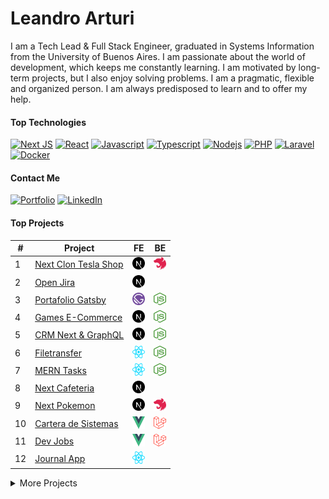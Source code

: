# Leandro Arturi

I am a Tech Lead & Full Stack Engineer, graduated in Systems Information from the University of Buenos Aires. I am passionate about the world of development, which keeps me constantly learning. I am motivated by long-term projects, but I also enjoy solving problems. I am a pragmatic, flexible and organized person. I am always predisposed to learn and to offer my help.

#### Top Technologies

[![Next JS](https://img.shields.io/badge/Next-black?style=for-the-badge&logo=next.js&logoColor=white)](#) 
[![React](https://img.shields.io/badge/React-61DBFB?style=for-the-badge&logo=react&logoColor=03D3F7&color=212121)](#) 
[![Javascript](https://img.shields.io/badge/Javascript-F0DB4F?style=for-the-badge&logo=javascript&logoColor=black&color=E8D44D)](#) 
[![Typescript](https://img.shields.io/badge/Typescript-007acc?style=for-the-badge&logo=typescript&logoColor=white&color=2F73BF)](#) 
[![Nodejs](https://img.shields.io/badge/-Nodejs-3C873A?style=for-the-badge&logo=node.js&logoColor=white&color=519942)](#) 
[![PHP](https://img.shields.io/badge/-PHP-777BB4?style=for-the-badge&logo=php&logoColor=white)](#)
[![Laravel](https://img.shields.io/badge/-Laravel-FF2D20?style=for-the-badge&logo=laravel&logoColor=white&color=E7392C)](#)
[![Docker](https://img.shields.io/badge/docker-%230db7ed.svg?style=for-the-badge&logo=docker&logoColor=white&color=2592E5)](#)

#### Contact Me
[![Portfolio](https://img.shields.io/badge/Portfolio-%23000000.svg?style=for-the-badge&logo=firefox&logoColor=#FF7139)](https://leandroarturi.com.ar)
[![LinkedIn](https://img.shields.io/badge/linkedin-%230077B5.svg?style=for-the-badge&logo=linkedin&logoColor=white&color=0173B1)](https://www.linkedin.com/in/leandroarturi)


#### Top Projects
| #  | Project                                                                   | FE                                                                                                                                           | BE                                                                                                                                             |
| -- | ------------------------------------------------------------------------- | -------------------------------------------------------------------------------------------------------------------------------------------- | ---------------------------------------------------------------------------------------------------------------------------------------------- |
| 1  | [Next Clon Tesla Shop](https://tesloshop-nextjs.vercel.app)               | [<span><img src="./icons/nextjs-icon.svg" alt="Next" width="20px" height="20px"></span>](https://github.com/larturi/next-teslo-shop)         | [<span><img src="./icons/nestjs.svg" alt="Nest.js" width="20px" height="20px">](https://github.com/larturi/nest-teslo-api)                     |
| 2  | [Open Jira](https://next-open-jira-app.vercel.app)                        | [<span><img src="./icons/nextjs-icon.svg" alt="Next" width="20px" height="20px"></span>](https://github.com/larturi/next-open-jira)          |                                                                                                                                                |
| 3  | [Portafolio Gatsby](https://leandroarturi.com.ar)                         | [<span><img src="./icons/gatsby.svg" alt="Gatsby" width="20px" height="20px"></span>](https://github.com/larturi/portfolio-gatsby)           | [<span><img src="./icons/nodejs-icon.svg" alt="Node" width="20px" height="20px"></span>](https://github.com/larturi/portfolio-strapi)          |
| 4  | [Games E-Commerce](http://cloudapp.com.ar/ecommerce-games)                | [<span><img src="./icons/nextjs-icon.svg" alt="Next" width="20px" height="20px"></span>](https://github.com/larturi/next-ecommerce-client)   | [<span><img src="./icons/nodejs-icon.svg" alt="Node" width="20px" height="20px"></span>](https://github.com/larturi/strapi-ecommerce-server)   |
| 5  | [CRM Next & GraphQL](http://cloudapp.com.ar/crm-next-apollo)              | [<span><img src="./icons/nextjs-icon.svg" alt="Next" width="20px" height="20px"></span>](https://github.com/larturi/next-graphql-crm)        | [<span><img src="./icons/nodejs-icon.svg" alt="Node" width="20px" height="20px"></span>](https://github.com/larturi/node-graphql-crm)          |
| 6  | [Filetransfer](https://react-filetransfer-cliente.vercel.app)             | [<span><img src="./icons/react.svg" alt="React" width="20px" height="20px"></span>](https://github.com/larturi/react-filetransfer-cliente)   | [<span><img src="./icons/nodejs-icon.svg" alt="Node" width="20px" height="20px"></span>](https://github.com/larturi/node-filetransfer-backend) |
| 7  | [MERN Tasks](http://mern-tasks.cloudapp.com.ar)                           | [<span><img src="./icons/react.svg" alt="React" width="20px" height="20px"></span>](https://github.com/larturi/react-mern-tasks)             | [<span><img src="./icons/nodejs-icon.svg" alt="Node" width="20px" height="20px"></span>](https://github.com/larturi/node-mern-tasks)           |
| 8  | [Next Cafeteria](https://next-prisma-kiosoco-app.vercel.app)              | [<span><img src="./icons/nextjs-icon.svg" alt="Next" width="20px" height="20px"></span>](https://github.com/larturi/next-prisma-kiosoco-app) |                                                                                                                                                |
| 9  | [Next Pokemon](https://next-app-pokemon.vercel.app)                       | [<span><img src="./icons/nextjs-icon.svg" alt="Next" width="20px" height="20px"></span>](https://github.com/larturi/next-pokemon)            | [<span><img src="./icons/nestjs.svg" alt="Nest.js" width="20px" height="20px">](https://github.com/larturi/nest-pokedex)                       |
| 10 | [Cartera de Sistemas](http://www.carteradesistemas.cloudapp.com.ar/login) | [<span><img src="./icons/vue.svg" alt="Vue" width="20px" height="20px"></span>](https://github.com/larturi/vue-buscador-banderas)            | [<span><img src="./icons/laravel.svg" alt="Laravel" width="20px" height="20px"></span>](https://github.com/larturi/laravel-cartera-sistemas)   |
| 11 | [Dev Jobs](http://www.devjobs.cloudapp.com.ar)                            | [<span><img src="./icons/vue.svg" alt="Vue" width="20px" height="20px"></span>](https://github.com/larturi/vue-buscador-banderas)            | [<span><img src="./icons/laravel.svg" alt="Laravel" width="20px" height="20px"></span>](https://github.com/larturi/laravel-devJobs)            |
| 12 | [Journal App](http://calendar-react.cloudapp.com.ar)                      | [<span><img src="./icons/react.svg" alt="React" width="20px" height="20px"></span>](https://github.com/larturi/react-journal-app)            |

<details>
<summary>
  More Projects
</summary>
  
| #   | Project                                                                                        | FE                                                                                                                                                      | BE                                                                                                                                                  |
| --- | ---------------------------------------------------------------------------------------------- | ------------------------------------------------------------------------------------------------------------------------------------------------------- | --------------------------------------------------------------------------------------------------------------------------------------------------- |
| 1   | Serverless AWS Lambda Dynamo PoC                                                               |                                                                                                                                                         | [<span><img src="./icons/nodejs-icon.svg" alt="Node" width="20px" height="20px"></span>](https://github.com/larturi/aws-serverless-node-poc)        |
| 2   | Twitter Clone React & Go                                                                       | [<span><img src="./icons/react.svg" alt="React" width="20px" height="20px"></span>](https://github.com/larturi/react-twitter-clone)                     | [<span><img src="./icons/go.svg" alt="Golang" width="20px" height="20px"></span>](https://github.com/larturi/golang-twitter-clone)                  |
| 3   | Nest & GraphQL AnyList                                                                         |                                                                                                                                                         | [<span><img src="./icons/nestjs.svg" alt="Nest.js" width="20px" height="20px">](https://github.com/larturi/nest-graphql-anylist)                    |
| 4   | Petgram React, Node & GraphQL                                                                  | [<span><img src="./icons/react.svg" alt="React" width="20px" height="20px"></span>](https://github.com/larturi/react-petgram)                           | [<span><img src="./icons/nodejs-icon.svg" alt="Node" width="20px" height="20px"></span>](https://github.com/larturi/react-petgram/tree/main/api)    |
| 5   | [React Crypto CoinGecko](https://react-crypto-coingecko.netlify.app)                           | [<span><img src="./icons/react.svg" alt="React" width="20px" height="20px"></span>](https://github.com/larturi/react-crypto-coingecko)                  |                                                                                                                                                     |
| 6   | [React Lyrics](https://lyrics-react-lna.netlify.app)                                           | [<span><img src="./icons/react.svg" alt="React" width="20px" height="20px"></span>](https://github.com/larturi/react-lyrics-v2)                         |                                                                                                                                                     |
| 7   | MERN CRUD Context App                                                                          | [<span><img src="./icons/react.svg" alt="React" width="20px" height="20px"></span>](https://github.com/larturi/mern-context-ts-crud/client)             | [<span><img src="./icons/nodejs-icon.svg" alt="Node" width="20px" height="20px"></span>](https://github.com/larturi/mern-context-ts-crud)           |
| 8   | [React Giphy App](http://cloudapp.com.ar/demo/gif-react)                                       | [<span><img src="./icons/react.svg" alt="React" width="20px" height="20px"></span>](https://github.com/larturi/react-gift-app)                          |                                                                                                                                                     |
| 9   | [React Drinks App](http://cloudapp.com.ar/demo/drinks)                                         | [<span><img src="./icons/react.svg" alt="React" width="20px" height="20px"></span>](https://github.com/larturi/react-drinks)                            |                                                                                                                                                     |
| 10  | [React Criptos App](http://cloudapp.com.ar/demo/cripto)                                        | [<span><img src="./icons/react.svg" alt="React" width="20px" height="20px"></span>](https://github.com/larturi/react-criptomonedas)                     |                                                                                                                                                     |
| 11  | [React Heroes App](https://heros-react-app.netlify.app)                                        | [<span><img src="./icons/react.svg" alt="React" width="20px" height="20px"></span>](https://github.com/larturi/react-heroes-app)                        |                                                                                                                                                     |
| 12  | [React Breaking Bad](https://breakingbad-app-react.netlify.app)                                | [<span><img src="./icons/react.svg" alt="React" width="20px" height="20px"></span>](https://github.com/larturi/react-breakingbad-api)                   |                                                                                                                                                     |
| 13  | [React Basic Budget](https://budget-basic-react-app.netlify.app)                               | [<span><img src="./icons/react.svg" alt="React" width="20px" height="20px"></span>](https://github.com/larturi/react-presupuesto)                       |                                                                                                                                                     |
| 14  | [React Seguros](https://cotizador-react-app-ok.netlify.app)                                    | [<span><img src="./icons/react.svg" alt="React" width="20px" height="20px"></span>](https://github.com/larturi/react-cotizador)                         |                                                                                                                                                     |
| 15  | [React Citas App](https://agenda-turnos-react.netlify.app)                                     | [<span><img src="./icons/react.svg" alt="React" width="20px" height="20px"></span>](https://github.com/larturi/react-citas)                             |                                                                                                                                                     |
| 16  | [React Imágenes Pixabay](https://images-pixabay-react-app.netlify.app)                         | [<span><img src="./icons/react.svg" alt="React" width="20px" height="20px"></span>](https://github.com/larturi/react-imagenes-pixabay)                  |                                                                                                                                                     |
| 17  | iCard - Menú Restaurantes                                                                      | [<span><img src="./icons/react.svg" alt="React" width="20px" height="20px"></span>](https://github.com/larturi/react-icard)                             | [<span><img src="./icons/django.svg" alt="Django" width="20px" height="20px"></span>](https://github.com/larturi/django-rest-icard)                 |
| 18  | MERN Tickets App                                                                               | [<span><img src="./icons/react.svg" alt="React" width="20px" height="20px"></span>](https://github.com/larturi/react-tickets-app)                       | [<span><img src="./icons/nodejs-icon.svg" alt="Node" width="20px" height="20px"></span>](https://github.com/larturi/-node-tickets-app-server)       |
| 19  | React Noticias App                                                                             | [<span><img src="./icons/react.svg" alt="React" width="20px" height="20px"></span>](https://github.com/larturi/react-noticias)                          |                                                                                                                                                     |
| 20  | React CRUD Productos                                                                           | [<span><img src="./icons/react.svg" alt="React" width="20px" height="20px"></span>](https://github.com/larturi/react-redux-crud-productos)              |                                                                                                                                                     |
| 21  | React Mapbox SocketIO                                                                          | [<span><img src="./icons/react.svg" alt="React" width="20px" height="20px"></span>](https://github.com/larturi/react-mapas-client)                      |                                                                                                                                                     |
| 22  | React Clima App                                                                                | [<span><img src="./icons/react.svg" alt="React" width="20px" height="20px"></span>](https://github.com/larturi/react-clima)                             |                                                                                                                                                     |
| 23  | MERN Chat                                                                                      | [<span><img src="./icons/react.svg" alt="React" width="20px" height="20px"></span>](https://github.com/larturi/react-chatapp-app)                       | [<span><img src="./icons/nodejs-icon.svg" alt="Node" width="20px" height="20px"></span>](https://github.com/larturi/node-chatapp-server)            |
| 24  | [Todolist MERN](http://www.todolist-mern.cloudapp.com.ar)                                      | [<span><img src="./icons/nextjs-icon.svg" alt="Next" width="20px" height="20px"></span>](https://github.com/larturi/next-todolist-mern-cliente)         | [<span><img src="./icons/nodejs-icon.svg" alt="Node" width="20px" height="20px"></span>](https://github.com/larturi/node-todolist-mern-ts-server)   |
| 25  | [Products Hunt](https://product-hunt-1f8d8.web.app)                                            | [<span><img src="./icons/nextjs-icon.svg" alt="Next" width="20px" height="20px"></span>](https://github.com/larturi/next-producthunt)                   | <span><img src="./icons/firebase.svg" alt="Firebase" width="20px" height="20px"></span>                                                             |
| 26  | [Guitar LA](https://react-next-guitarla.vercel.app)                                            | [<span><img src="./icons/nextjs-icon.svg" alt="Next" width="20px" height="20px"></span>](https://github.com/larturi/next-guitarla)                      |                                                                                                                                                     |
| 27  | [Curriculum](https://gatsby-curriculum.netlify.app)                                            | [<span><img src="./icons/gatsby.svg" alt="Gatsby" width="20px" height="20px"></span>](https://github.com/larturi/gatsby-curriculum)                     |                                                                                                                                                     |
| 28  | [Hotel Gatsby](https://gatsby-hotel-app.netlify.app)                                           | [<span><img src="./icons/gatsby.svg" alt="Gatsby" width="20px" height="20px"></span>](https://github.com/larturi/gatsby-hotel)                          |                                                                                                                                                     |
| 29  | [Bienes Raices](https://bienesraices-gatsby-app.netlify.app)                                   | [<span><img src="./icons/gatsby.svg" alt="Gatsby" width="20px" height="20px"></span>](https://github.com/larturi/gatsby-propiedades-front)              | [<span><img src="./icons/nodejs-icon.svg" alt="Node" width="20px" height="20px"></span>](https://github.com/larturi/node-propiedades-back)          |
| 30  | Node Api Rest Server                                                                           |                                                                                                                                                         | [<span><img src="./icons/nodejs-icon.svg" alt="Node" width="20px" height="20px"></span>](https://github.com/larturi/node-rest-server)               |
| 31  | Node API Rest: Mongoose, MySQL, Swagger                                                        |                                                                                                                                                         | [<span><img src="./icons/nodejs-icon.svg" alt="Node" width="20px" height="20px"></span>](https://github.com/larturi/node-swagger-jwt-api)           |
| 32  | Node PoCs & Labs                                                                               |                                                                                                                                                         | [<span><img src="./icons/nodejs-icon.svg" alt="Node" width="20px" height="20px"></span>](https://github.com/larturi/node-labs)                      |
| 33  | Apollo & MySQL & TypeScript                                                                    |                                                                                                                                                         | [<span><img src="./icons/nodejs-icon.svg" alt="Node" width="20px" height="20px"></span>](https://github.com/larturi/apollo-graphql-typescript)      |
| 34  | Node Bands Names                                                                               |                                                                                                                                                         | [<span><img src="./icons/nodejs-icon.svg" alt="Node" width="20px" height="20px"></span>](https://github.com/larturi/socketio-band-names-server)     |
| 35  | Node Turnos                                                                                    |                                                                                                                                                         | [<span><img src="./icons/nodejs-icon.svg" alt="Node" width="20px" height="20px"></span>](https://github.com/larturi/node-turnos)                    |
| 36  | Node FizzBuzz                                                                                  |                                                                                                                                                         | [<span><img src="./icons/nodejs-icon.svg" alt="Node" width="20px" height="20px"></span>](https://github.com/larturi/node-ts-fizzbuzz)               |
| 37  | Node Basic Chat                                                                                |                                                                                                                                                         | [<span><img src="./icons/nodejs-icon.svg" alt="Node" width="20px" height="20px"></span>](https://github.com/larturi/socketio-chat-basico)           |
| 38  | Node Weather App                                                                               |                                                                                                                                                         | [<span><img src="./icons/nodejs-icon.svg" alt="Node" width="20px" height="20px"></span>](https://github.com/larturi/node-weather-app)               |
| 39  | Node Clima App                                                                                 |                                                                                                                                                         | [<span><img src="./icons/nodejs-icon.svg" alt="Node" width="20px" height="20px"></span>](https://github.com/larturi/node-clima)                     |
| 40  | Node Todolist Shell                                                                            |                                                                                                                                                         | [<span><img src="./icons/nodejs-icon.svg" alt="Node" width="20px" height="20px"></span>](https://github.com/larturi/node-por-hacer)                 |
| 41  | Node & MySQL & TypeScript                                                                      |                                                                                                                                                         | [<span><img src="./icons/nodejs-icon.svg" alt="Node" width="20px" height="20px"></span>](https://github.com/larturi/node-ts-mysql)                  |
| 42  | Chat Node                                                                                      |                                                                                                                                                         | [<span><img src="./icons/nodejs-icon.svg" alt="Node" width="20px" height="20px"></span>](https://github.com/larturi/node-socket-chat)               |
| 43  | Apollo & MySQL                                                                                 |                                                                                                                                                         | [<span><img src="./icons/nodejs-icon.svg" alt="Node" width="20px" height="20px"></span>](https://github.com/larturi/apollo-graphql-mysql-server)    |
| 44  | Laravel Devstagram                                                                             | [<span><img src="./icons/laravel.svg" alt="Laravel" width="20px" height="20px"></span>](https://github.com/larturi/laravel-devstagram)                  |                                                                                                                                                     |
| 45  | Blog + Admin - Laravel & Jetstream                                                             | [<span><img src="./icons/laravel.svg" alt="Laravel" width="20px" height="20px"></span>](https://github.com/larturi/laravel-blog-jetstream)              |                                                                                                                                                     |
| 46  | [Todolist Laravel & Nuxt](http://todolist-vue.cloudapp.com.ar/dist)                            | [<span><img src="./icons/nuxt-icon.svg" alt="Nuxt" width="20px" height="20px"></span>](https://github.com/larturi/vue-nuxt-todolist-client)             | [<span><img src="./icons/laravel.svg" alt="Laravel" width="20px" height="20px"></span>](https://github.com/larturi/laravel-vue-todolist-backend)    |
| 47  | [Laravel Organizador Futbol](http://hoyjugamos.cloudapp.com.ar)                                | [<span><img src="./icons/laravel.svg" alt="Laravel" width="20px" height="20px"></span>](https://github.com/larturi/php-hoyjugamos)                      |                                                                                                                                                     |
| 48  | Laravel Establecimientos                                                                       | [<span><img src="./icons/laravel.svg" alt="Laravel" width="20px" height="20px"></span>](https://github.com/larturi/laravel-establecimientos)            |                                                                                                                                                     |
| 49  | CURD Laravel                                                                                   | [<span><img src="./icons/laravel.svg" alt="Laravel" width="20px" height="20px"></span>](https://github.com/larturi/laravel-abm)                         |                                                                                                                                                     |
| 50  | CURD Laravel II                                                                                | [<span><img src="./icons/laravel.svg" alt="Laravel" width="20px" height="20px"></span>](https://github.com/larturi/laravel-abm2)                        |                                                                                                                                                     |
| 51  | [Famosos Twitter](http://www.famososentwitter.com.ar/noticias-de-famosos-en-twitter/all/1.php) | [<span><img src="./icons/php.svg" alt="Php" width="20px" height="20px"></span>](https://github.com/larturi/php-famosos-twitter)                         |                                                                                                                                                     |
| 52  | [Chistes](http://chistescodificados.cloudapp.com.ar/controllers/chiste.php?accion=listar)      | [<span><img src="./icons/php.svg" alt="Php" width="20px" height="20px"></span>](https://github.com/larturi/php-chistessincodificar)                     |                                                                                                                                                     |
| 53  | [Programmer Day](http://programmerday.cloudapp.com.ar)                                         | [<span><img src="./icons/php.svg" alt="Php" width="20px" height="20px"></span>](https://github.com/larturi/php-programmerday)                           |                                                                                                                                                     |
| 54  | Trivia Series                                                                                  | [<span><img src="./icons/php.svg" alt="Php" width="20px" height="20px"></span>](https://github.com/larturi/php-triviaseries)                            |                                                                                                                                                     |
| 55  | Maschefacts                                                                                    | [<span><img src="./icons/php.svg" alt="Php" width="20px" height="20px"></span>](https://github.com/larturi/php-maschefacts)                             |                                                                                                                                                     |
| 56  | PoCs & Labs                                                                                    | [<span><img src="./icons/php.svg" alt="Php" width="20px" height="20px"></span>](https://github.com/larturi/php-labs)                                    |                                                                                                                                                     |
| 57  | Patrones de Diseño JS & TS                                                                     |                                                                                                                                                         | [<span><img src="./icons/javascript.svg" alt="Vanilla JS" width="20px" height="20px"></span>](https://github.com/larturi/js-design-patterns)        |
| 58  | [The Vision Test](http://cloudapp.com.ar/visiontest)                                           | [<span><img src="./icons/javascript.svg" alt="Vanilla JS" width="20px" height="20px"></span>](https://github.com/larturi/js-the-vision-test)            |                                                                                                                                                     |
| 59  | [Simon](http://cloudapp.com.ar/demo/simon)                                                     | [<span><img src="./icons/javascript.svg" alt="Vanilla JS" width="20px" height="20px"></span>](https://github.com/larturi/js-simon)                      |                                                                                                                                                     |
| 60  | BlockChain                                                                                     |                                                                                                                                                         | [<span><img src="./icons/javascript.svg" alt="Vanilla JS" width="20px" height="20px"></span>](https://github.com/larturi/js-blockchain)             |
| 61  | Portafolio Old                                                                                 | [<span><img src="./icons/javascript.svg" alt="Vanilla JS" width="20px" height="20px"></span>](https://github.com/larturi/js-leandroarturi)              |                                                                                                                                                     |
| 62  | Docker Django + Postgres + React                                                               |                                                                                                                                                         | [<span><img src="./icons/docker-icon.svg" alt="Docker" width="20px" height="20px"></span>](https://github.com/larturi/docker-django-rest-react-poc) |
| 63  | Docker Next.js App                                                                             |                                                                                                                                                         | [<span><img src="./icons/docker-icon.svg" alt="Docker" width="20px" height="20px"></span>](https://github.com/larturi/docker-nextjs-template)       |
| 64  | Docker Postgres + PgAdmin                                                                      |                                                                                                                                                         | [<span><img src="./icons/docker-icon.svg" alt="Docker" width="20px" height="20px"></span>](https://github.com/larturi/docker-postgres-pgadmin)      |
| 65  | Docker Php8 + MySQL                                                                            |                                                                                                                                                         | [<span><img src="./icons/docker-icon.svg" alt="Docker" width="20px" height="20px"></span>](https://github.com/larturi/docker-php8-mysql)            |
| 66  | Docker Php5.4 + MySQL                                                                          |                                                                                                                                                         | [<span><img src="./icons/docker-icon.svg" alt="Docker" width="20px" height="20px"></span>](https://github.com/larturi/docker-php54-mysql)           |
| 67  | Docker Laravel + MySQL + PhpMyAdmin                                                            |                                                                                                                                                         | [<span><img src="./icons/docker-icon.svg" alt="Docker" width="20px" height="20px"></span>](https://github.com/larturi/docker-laravel-mysql)         |
| 68  | Python Pygame Rockets                                                                          | [<span><img src="./icons/python.svg" alt="Python" width="20px" height="20px"></span>](https://github.com/larturi/python-pygame-rockets)                 |                                                                                                                                                     |
| 69  | Python Asistente PyAudio & Pyttsx3                                                             | [<span><img src="./icons/python.svg" alt="Python" width="20px" height="20px"></span>](https://github.com/larturi/python-asistente-virtual)              |                                                                                                                                                     |
| 70  | Python Callejero Argenprop                                                                     |                                                                                                                                                         | [<span><img src="./icons/python.svg" alt="Python" width="20px" height="20px"></span>](https://github.com/larturi/python-argenprop-callejero)        |
| 71  | Python Scraping Subtitles BeautifulSoup                                                        |                                                                                                                                                         | [<span><img src="./icons/python.svg" alt="Python" width="20px" height="20px"></span>](https://github.com/larturi/python-scraping-subtitles)         |
| 72  | Python Scraping Books BeautifulSoup                                                            |                                                                                                                                                         | [<span><img src="./icons/python.svg" alt="Python" width="20px" height="20px"></span>](https://github.com/larturi/python-scraping-books)             |
| 73  | Python Scraping Spider                                                                         |                                                                                                                                                         | [<span><img src="./icons/python.svg" alt="Python" width="20px" height="20px"></span>](https://github.com/larturi/python-scraping-spider)            |
| 74  | Python Excel Automation Pandas                                                                 |                                                                                                                                                         | [<span><img src="./icons/python.svg" alt="Python" width="20px" height="20px"></span>](https://github.com/larturi/python-excel-pandas-openpyxl)      |
| 75  | Python Recetario                                                                               |                                                                                                                                                         | [<span><img src="./icons/python.svg" alt="Python" width="20px" height="20px"></span>](https://github.com/larturi/python-recetario)                  |
| 76  | CRUD Python Tkinter                                                                            | [<span><img src="./icons/python.svg" alt="Python" width="20px" height="20px"></span>](https://github.com/larturi/python-crud-tkinter)                   |                                                                                                                                                     |
| 77  | Python PoCs & Labs                                                                             |                                                                                                                                                         | [<span><img src="./icons/python.svg" alt="Python" width="20px" height="20px"></span>](https://github.com/larturi/python-labs)                       |
| 78  | Python CSV to SQLite                                                                           |                                                                                                                                                         | [<span><img src="./icons/python.svg" alt="Python" width="20px" height="20px"></span>](https://github.com/larturi/python-zip-csv-sqlite)             |
| 79  | FastAPI & GraphQL                                                                              |                                                                                                                                                         | [<span><img src="./icons/fastapi.png" alt="Python" width="20px" height="20px"></span>](https://github.com/larturi/fastapi-graphql-postgre)          |
| 80  | FastAPI & Mongo Posts with User Login API                                                      |                                                                                                                                                         | [<span><img src="./icons/fastapi.png" alt="Python" width="20px" height="20px"></span>](https://github.com/larturi/fastapi-mongo-login-user-post)    |
| 81  | FastAPI & Mongo Basic API CURD                                                                 |                                                                                                                                                         | [<span><img src="./icons/fastapi.png" alt="Python" width="20px" height="20px"></span>](https://github.com/larturi/fastapi-mongo-crud)               |
| 82  | Flask & Postgres Basic API CURD                                                                |                                                                                                                                                         | [<span><img src="./icons/flask.png" alt="Python" width="20px" height="20px"></span>](https://github.com/larturi/flask-api-crud)                     |
| 83  | Django API Blog                                                                                |                                                                                                                                                         | [<span><img src="./icons/django.svg" alt="Django" width="20px" height="20px"></span>](https://github.com/larturi/django-rest-blog-full)             |
| 84  | Django API Agenda                                                                              |                                                                                                                                                         | [<span><img src="./icons/django.svg" alt="Django" width="20px" height="20px"></span>](https://github.com/larturi/django-rest-agenda)                |
| 85  | Django API Profiles                                                                            |                                                                                                                                                         | [<span><img src="./icons/django.svg" alt="Django" width="20px" height="20px"></span>](https://github.com/larturi/django-profiles-api)               |
| 86  | Django API Polls                                                                               |                                                                                                                                                         | [<span><img src="./icons/django.svg" alt="Django" width="20px" height="20px"></span>](https://github.com/larturi/django_polls)                      |
| 87  | Django API Blog Basic                                                                          |                                                                                                                                                         | [<span><img src="./icons/django.svg" alt="Django" width="20px" height="20px"></span>](https://github.com/larturi/django-rest-blog-basic)            |
| 88  | Django API PoC                                                                                 |                                                                                                                                                         | [<span><img src="./icons/django.svg" alt="Django" width="20px" height="20px"></span>](https://github.com/larturi/django-apirest-lab-tests)          |
| 89  | Django Personal Page                                                                           | [<span><img src="./icons/django.svg" alt="Django" width="20px" height="20px"></span>](https://github.com/larturi/django-personal-page)                  |                                                                                                                                                     |
| 90  | Django Users App                                                                               | [<span><img src="./icons/django.svg" alt="Django" width="20px" height="20px"></span>](https://github.com/larturi/django-users)                          |                                                                                                                                                     |
| 91  | Django Biblioteca App                                                                          | [<span><img src="./icons/django.svg" alt="Django" width="20px" height="20px"></span>](https://github.com/larturi/django-biblioteca)                     |                                                                                                                                                     |
| 92  | Django Empleados App                                                                           | [<span><img src="./icons/django.svg" alt="Django" width="20px" height="20px"></span>](https://github.com/larturi/django-empleados)                      |                                                                                                                                                     |
| 93  | Django Todolist with Login                                                                     | [<span><img src="./icons/django.svg" alt="Django" width="20px" height="20px"></span>](https://github.com/larturi/django-todolist)                       |                                                                                                                                                     |
| 94  | Django Web Playground                                                                          | [<span><img src="./icons/django.svg" alt="Django" width="20px" height="20px"></span>](https://github.com/larturi/django-web-playground)                 |                                                                                                                                                     |
| 95  | Django MyBlog App                                                                              | [<span><img src="./icons/django.svg" alt="Django" width="20px" height="20px"></span>](https://github.com/larturi/django-myblog)                         |                                                                                                                                                     |
| 96  | Django Web Cursos                                                                              | [<span><img src="./icons/django.svg" alt="Django" width="20px" height="20px"></span>](https://github.com/larturi/django-webpage/tree/main)              |                                                                                                                                                     |
| 97  | Golang API Basic with GORM                                                                     |                                                                                                                                                         | [<span><img src="./icons/go.svg" alt="Golang" width="20px" height="20px"></span>](https://github.com/larturi/golang-api-gorm-basic)                 |
| 98  | Golang API Basic with MySQL                                                                    |                                                                                                                                                         | [<span><img src="./icons/go.svg" alt="Golang" width="20px" height="20px"></span>](https://github.com/larturi/golang-api-gorm-basic)                 |
| 99  | Golang PoC                                                                                     |                                                                                                                                                         | [<span><img src="./icons/go.svg" alt="Golang" width="20px" height="20px"></span>](https://github.com/larturi/golang-basic/tree/main)                |
| 100 | Gym Fitness                                                                                    | [<span><img src="./icons/wordpress-icon.svg" alt="WordPress" width="20px" height="20px"></span>](https://github.com/larturi/wp-gymfitness)              |                                                                                                                                                     |
| 101 | Visita Toronto                                                                                 | [<span><img src="./icons/wordpress-icon.svg" alt="WordPress" width="20px" height="20px"></span>](https://github.com/larturi/wp-visita-toronto)          |                                                                                                                                                     |
| 102 | Pizzeria Website                                                                               | [<span><img src="./icons/wordpress-icon.svg" alt="WordPress" width="20px" height="20px"></span>](https://github.com/larturi/wp-gutenberg-pizzeria)      |                                                                                                                                                     |
| 103 | Blog del Viajero                                                                               | [<span><img src="./icons/wordpress-icon.svg" alt="WordPress" width="20px" height="20px"></span>](https://github.com/larturi/wp-blog-viajero)            |                                                                                                                                                     |
| 104 | Bootstrap Blog Theme                                                                           | [<span><img src="./icons/wordpress-icon.svg" alt="WordPress" width="20px" height="20px"></span>](https://github.com/larturi/wp-bootstrap-blog)          |                                                                                                                                                     |
| 105 | Simple Bootstrap Theme]                                                                        | [<span><img src="./icons/wordpress-icon.svg" alt="WordPress" width="20px" height="20px"></span>](https://github.com/larturi/wp-simple-theme-bootstrap)  |                                                                                                                                                     |
| 106 | [Chat Angular & Firebaser](http://cloudapp.com.ar/demo/firechat)                               | [<span><img src="./icons/angular-icon.svg" alt="Angular" width="20px" height="20px"></span> ](https://github.com/larturi/angular-firechat)              | <span><img src="./icons/firebase.svg" alt="Firebase" width="20px" height="20px"></span>                                                             |
| 107 | [Burguers App](http://cloudapp.com.ar/demo/burgers/#/list-categories)                          | [<span><img src="./icons/angular-icon.svg" alt="Angular" width="20px" height="20px"></span>](https://github.com/larturi/angular-burguer-queen)          |                                                                                                                                                     |
| 108 | [Angular Heroes](http://cloudapp.com.ar/demo/heroes-ng/#/heroes)                               | [<span><img src="./icons/angular-icon.svg" alt="Angular" width="20px" height="20px"></span> ](https://github.com/larturi/angular-buscador-heroes)       |                                                                                                                                                     |
| 109 | [Angular Películas App](http://cloudapp.com.ar/demo/peliculas/#/home)                          | [<span><img src="./icons/angular-icon.svg" alt="Angular" width="20px" height="20px"></span> ](https://github.com/larturi/angular-peliculas)             |                                                                                                                                                     |
| 110 | [Angular Blackjack](http://cloudapp.com.ar/demo/blackjack/#/juego)                             | [<span><img src="./icons/angular-icon.svg" alt="Angular" width="20px" height="20px"></span> ](https://github.com/larturi/js-blackjack)                  |                                                                                                                                                     |
| 111 | [Angular Blog](https://angular-blog-app.netlify.app)                                           | [<span><img src="./icons/angular-icon.svg" alt="Angular" width="20px" height="20px"></span> ](https://github.com/larturi/angular-blog)                  |                                                                                                                                                     |
| 112 | [Angular Blog Admin](https://blog-admin-angular.netlify.app)                                   | [<span><img src="./icons/angular-icon.svg" alt="Angular" width="20px" height="20px"></span> ](https://github.com/larturi/angular-dasboard-blog)         |                                                                                                                                                     |
| 113 | [Angular Game of Year](http://cloudapp.com.ar/demo/goty/#/inicio)                              | [<span><img src="./icons/angular-icon.svg" alt="Angular" width="20px" height="20px"></span> ](https://github.com/larturi/angular-goty)                  | <span><img src="./icons/firebase.svg" alt="Firebase" width="20px" height="20px"></span>                                                             |
| 114 | [Angular Upload Images](http://cloudapp.com.ar/demo/upload-images/#/fotos)                     | [<span><img src="./icons/angular-icon.svg" alt="Angular" width="20px" height="20px"></span> ](https://github.com/larturi/angular-uploadimages-firebase) | <span><img src="./icons/firebase.svg" alt="Firebase" width="20px" height="20px"></span>                                                             |
| 115 | Angular Drag & Drop Países                                                                     | [<span><img src="./icons/angular-icon.svg" alt="Angular" width="20px" height="20px"></span> ](https://github.com/larturi/angular-drag-drop-paises)      |                                                                                                                                                     |
| 116 | Angular Gráficos                                                                               | [<span><img src="./icons/angular-icon.svg" alt="Angular" width="20px" height="20px"></span> ](https://github.com/larturi/angular-graficos)              |                                                                                                                                                     |
| 117 | Angular Maps PoC                                                                               | [<span><img src="./icons/angular-icon.svg" alt="Angular" width="20px" height="20px"></span> ](https://github.com/larturi/angular-mapas)                 |                                                                                                                                                     |
| 118 | Angular Reservas App                                                                           | [<span><img src="./icons/angular-icon.svg" alt="Angular" width="20px" height="20px"></span> ](https://github.com/larturi/angular-reservas-peluqueria)   |                                                                                                                                                     |
| 119 | Angular Contactos App                                                                          | [<span><img src="./icons/angular-icon.svg" alt="Angular" width="20px" height="20px"></span> ](https://github.com/larturi/angular-contact-list)          |                                                                                                                                                     |
| 120 | Angular Pipes                                                                                  | [<span><img src="./icons/angular-icon.svg" alt="Angular" width="20px" height="20px"></span> ](https://github.com/larturi/angular-pipes)                 |                                                                                                                                                     |
| 121 | Angular Preguntas y Respuestas                                                                 | [<span><img src="./icons/angular-icon.svg" alt="Angular" width="20px" height="20px"></span> ](https://github.com/larturi/angular-preguntas-respuestas)  |                                                                                                                                                     |
| 122 | CRUD Angular & Firebase                                                                        | [<span><img src="./icons/angular-icon.svg" alt="Angular" width="20px" height="20px"></span> ](https://github.com/larturi/angular-crud-firebase)         | <span><img src="./icons/firebase.svg" alt="Firebase" width="20px" height="20px"></span>                                                             |
| 123 | Angular Login Firebase                                                                         | [<span><img src="./icons/angular-icon.svg" alt="Angular" width="20px" height="20px"></span> ](https://github.com/larturi/angular-login-firebase)        | <span><img src="./icons/firebase.svg" alt="Firebase" width="20px" height="20px"></span>                                                             |
| 124 | Angular Todolist                                                                               | [<span><img src="./icons/angular-icon.svg" alt="Angular" width="20px" height="20px"></span> ](https://github.com/larturi/angular-task-list)             |                                                                                                                                                     |
| 125 | Nuxt Matafuegos                                                                                | [<span><img src="./icons/nuxt-icon.svg" alt="Nuxt" width="20px" height="20px"></span>](https://github.com/larturi/vue-nuxt-matafuegos)                  |                                                                                                                                                     |
| 126 | [Vue Buscador Banderas](https://vue-flags-api.netlify.app)                                     | [<span><img src="./icons/vue.svg" alt="Vue" width="20px" height="20px"></span>](https://github.com/larturi/vue-buscador-banderas)                       |                                                                                                                                                     |
| 127 | Vue CRUD Firebase Auth                                                                         | [<span><img src="./icons/vue.svg" alt="Vue" width="20px" height="20px"></span>](https://github.com/larturi/vue-crud-firebase-auth)                      | <span><img src="./icons/firebase.svg" alt="Firebase" width="20px" height="20px"></span>                                                             |
| 128 | Vue Cotización Dólar                                                                           | [<span><img src="./icons/vue.svg" alt="Vue" width="20px" height="20px"></span>](https://github.com/larturi/vue-axios-vuetify-dolar)                     |                                                                                                                                                     |
| 129 | Vue Composition PoC                                                                            | [<span><img src="./icons/vue.svg" alt="Vue" width="20px" height="20px"></span>](https://github.com/larturi/vue-composition-poc)                         |                                                                                                                                                     |
| 130 | MEVN CRUD PoC                                                                                  | [<span><img src="./icons/vue.svg" alt="Vue" width="20px" height="20px"></span>](https://github.com/larturi/vue-crud-node-frontend)                      | [<span><img src="./icons/nodejs-icon.svg" alt="Node" width="20px" height="20px"></span>](https://github.com/larturi/vue-crud-node-backend)          |
| 131 | [Red Social](https://larturi.github.io/bootstrap-red-social)                                   | [<span><img src="./icons/bootstrap.svg" alt="Bootstrap" width="20px" height="20px"></span>](https://github.com/larturi/bootstrap-red-social)            |                                                                                                                                                     |
| 132 | [Dashboard](https://larturi.github.io/bootstrap-dashboard)                                     | [<span><img src="./icons/bootstrap.svg" alt="Bootstrap" width="20px" height="20px"></span>](https://github.com/larturi/bootstrap-dashboard)             |                                                                                                                                                     |
| 133 | [Bootstrap Blog](https://larturi.github.io/bootstrap-vanilla-ejemplos/blog.html)               | [<span><img src="./icons/bootstrap.svg" alt="Bootstrap" width="20px" height="20px"></span>](https://github.com/larturi/bootstrap-vanilla-ejemplos)      |                                                                                                                                                     |
| 134 | [Bootstrap Album](https://larturi.github.io/bootstrap-vanilla-ejemplos/album.html)             | [<span><img src="./icons/bootstrap.svg" alt="Bootstrap" width="20px" height="20px"></span>](https://github.com/larturi/bootstrap-vanilla-ejemplos)      |                                                                                                                                                     |
| 135 | [Ionic Todolist](http://cloudapp.com.ar/demo/todolist-ng/#/tabs/tab1)                          | [<span><img src="./icons/ionic.svg" alt="Ionic" width="20px" height="20px"></span>](https://github.com/larturi/angular-todolist)                        |                                                                                                                                                     |
| 136 | App Películas RN                                                                               | [<span><img src="./icons/react.svg" alt="React Native" width="20px" height="20px"></span>](https://github.com/larturi/rn-peliculas)                     |                                                                                                                                                     |
| 137 | Calculadora iOS                                                                                | [<span><img src="./icons/react.svg" alt="React Native" width="20px" height="20px"></span>](https://github.com/larturi/rn-calculadora)                   |                                                                                                                                                     |
| 138 | Counter App                                                                                    | [<span><img src="./icons/react.svg" alt="React Native" width="20px" height="20px"></span>](https://github.com/larturi/rn-counter-app)                   |                                                                                                                                                     |
| 139 | Flutter Películas App                                                                          | [<span><img src="./icons/flutter.svg" alt="Flutter" width="20px" height="20px"></span>](https://github.com/larturi/flutter-peliculas)                   |                                                                                                                                                     |
| 140 | News App                                                                                       | [<span><img src="./icons/flutter.svg" alt="Flutter" width="20px" height="20px"></span>](https://github.com/larturi/flutter-news)                        |                                                                                                                                                     |
| 141 | User Preferences                                                                               | [<span><img src="./icons/flutter.svg" alt="Flutter" width="20px" height="20px"></span>](https://github.com/larturi/flutter-user-preferences)            |                                                                                                                                                     |
| 142 | QR APP                                                                                         | [<span><img src="./icons/flutter.svg" alt="Flutter" width="20px" height="20px"></span>](https://github.com/larturi/flutter-qr)                          |                                                                                                                                                     |
| 143 | Diseños Flutter                                                                                | [<span><img src="./icons/flutter.svg" alt="Flutter" width="20px" height="20px"></span>](https://github.com/larturi/flutter-disenos)                     |                                                                                                                                                     |
| 144 | Instagram Clone                                                                                | [<span><img src="./icons/react.svg" alt="React" width="20px" height="20px"></span>](https://github.com/larturi/react-apollo-instaclone-client)          | [<span><img src="./icons/nodejs-icon.svg" alt="Node" width="20px" height="20px"></span>](https://github.com/larturi/apollo-instaclone-server)       |
| 145 | [Airbnb Clone](https://larturi.github.io/tailwind-airbnb)                                      | [<span><img src="./icons/tailwindcss-icon.svg" alt="Tailwind" width="20px" height="20px"></span>](https://github.com/larturi/tailwind-airbnb)           |                                                                                                                                                     |
| 146 | [Django Cafeteria](http://cafeteriadjango.pythonanywhere.com)                                  | [<span><img src="./icons/django.svg" alt="Django" width="20px" height="20px"></span>](https://github.com/larturi/django-cafeteria)                      |                                                                                                                                                     |
| 147 | [Game of Life](https://game-life-conway.netlify.app)                                           | [<span><img src="./icons/javascript.svg" alt="Vanilla JS" width="20px" height="20px"></span>](https://github.com/larturi/js-game-of-life-conway)        |                                                                                                                                                     |
| 148 | [Test Seis Sombreros](http://cloudapp.com.ar/testsombreros)                                    | [<span><img src="./icons/php.svg" alt="Php" width="20px" height="20px"></span>](https://github.com/larturi/php-seis-sombreros)                          |                                                                                                                                                     |
| 149 | [Red Social Recetas](http://www.recetas.cloudapp.com.ar)                                       | [<span><img src="./icons/laravel.svg" alt="Laravel" width="20px" height="20px"></span>](https://github.com/larturi/laravel-recetas-cocina)              |
 
 <br>

</details>
  
